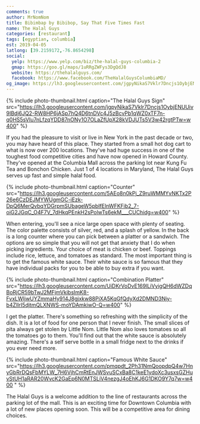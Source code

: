 ```yaml
---
comments: true
author: MrNomNom
title: Bibimbap by Bibibop, Say That Five Times Fast
name: The Halal Guys
categories: [restaurant]
tags: [egyptian, columbia]
est: 2019-04-05
latlong: [39.2159172,-76.8654298]
social:
  yelp: https://www.yelp.com/biz/the-halal-guys-columbia-2
  gmap: https://goo.gl/maps/1uRRgZWFys3DgQdJ8
  website: https://thehalalguys.com/
  facebook: https://www.facebook.com/TheHalalGuysColumbiaMD/
og_image: https://lh3.googleusercontent.com/jgpyNikaS7Vklr7Dncjs1OybjENUUiv9IBdj6JQ2-RW8HP6jASp7hQ4D6tnDVc4J5zBcvPb1qWZ0xTF7n-q0HS5sVIu7nLfzqYDD87nONy1O7OLaZfUpX28kVDJUTs5V3w42rgtPTw=w400
---
```


{%
  include photo-thumbnail.html 
  caption="The Halal Guys Sign"
  src="https://lh3.googleusercontent.com/jgpyNikaS7Vklr7Dncjs1OybjENUUiv9IBdj6JQ2-RW8HP6jASp7hQ4D6tnDVc4J5zBcvPb1qWZ0xTF7n-q0HS5sVIu7nLfzqYDD87nONy1O7OLaZfUpX28kVDJUTs5V3w42rgtPTw=w400"
%}

If you had the pleasure to visit or live in New York in the past decade or two, you may have heard of this place. They started from a small hot dog cart to what is now over 200 locations. They've had huge success in one of the toughest food competitive cities and have now opened in Howard County. They've opened at the Columbia Mall across the parking lot near Kung Fu Tea and Bonchon Chicken. Just 1 of 4 locations in Maryland, The Halal Guys serves up fast and simple halal food.

<!--more-->
{%
  include photo-thumbnail.html 
  caption="Counter"
  src="https://lh3.googleusercontent.com/5AEo8n0kPj_Z9ruWMMYvNKTx2P26e6CzDEJMYWUgmGC-iEzk-DpQ6MerQvbqYDGrpmSUbageW5pbIfElnWFKFib2_7-oiG2JGqC_O4F7V_7dHkqPEnkH2sPolwTs6ekM___CUChidg=w400"
%}

When entering, you'll see a nice large open space with plenty of seating. The color palette consists of silver, red, and a splash of yellow. In the back is a long counter where you can pick between a platter or a sandwich. The options are so simple that you will not get that anxiety that I do when picking ingredients. Your choice of meat is chicken or beef. Toppings include rice, lettuce, and tomatoes as standard. The most important thing is to get the famous white sauce. Their white sauce is so famous that they have individual packs for you to be able to buy extra if you want. 

{%
  include photo-thumbnail.html 
  caption="Combination Platter"
  src="https://lh3.googleusercontent.com/UiDKrVoDvE169lLiVyigQH6dWZDqBoRjCR59bTwJ2MFjmVkibsImK8-FvxLWIjwUYZmmaHy914J8gjxkw88PiXA5KqGfQdyXd2DMND3Njy-b4ZlIrI5djtmQLXNWS-moYDAmkiwO-Q=w400"
%}

I get the platter. There's something so refreshing with the simplicity of the dish. It is a lot of food for one person that I never finish. The small slices of pita always get stolen by Little Nom. Little Nom also loves tomatoes so all the tomatoes go to them. You'll find out that the white sauce is absolutely amazing. There's a self serve bottle in a small fridge next to the drinks if you ever need more.

{%
  include photo-thumbnail.html 
  caption="Famous White Sauce"
  src="https://lh3.googleusercontent.com/pmqpdt_2Ph31NmQoopdpQ4w7HnyGbRrDQsFbMYLW_7H6VjhCmRtEnJWSvuSCxBa8C1keE1ydoXc3usxsGZHuvStUH1aRAR20WvcK2GaEp6N0MTSLiV4nezgJ4oEhKJ6G1DKO9Y7q7w=w400
"
%}

The Halal Guys is a welcome addition to the line of restaurants across the parking lot of the mall. This is an exciting time for Downtown Columbia with a lot of new places opening soon. This will be a competitive area for dining choices.
